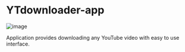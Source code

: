 # YTdownloader-app

![image](https://github.com/user-attachments/assets/cf299a41-b9f1-44af-a967-1b2e22180aeb)

Application provides downloading any YouTube video with easy to use interface.
